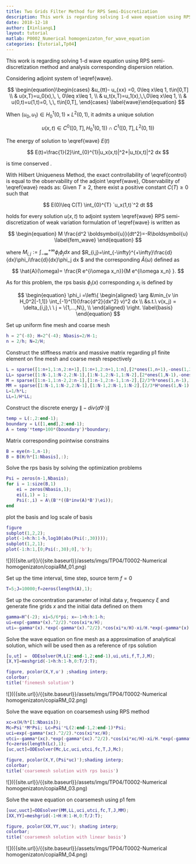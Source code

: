 ```yaml
---
title: Two Grids Filter Method for RPS Semi-Discretization 
description: This work is regarding solving 1-d wave equation using RPS semi-discretization method and analysis corresponding dispersion relation.
date: 2018-12-18
author: [XinliangL]
layout: tutorial
matlab: P0002_Numerical homogenizaton_for_wave_equation
categories: [tutorial,Tp04]
---
```


This work is regarding solving 1-d wave equation using RPS semi-discretization method and analysis corresponding dispersion relation.


Considering adjoint system of \eqref{wave}.


$$ 	\begin{equation}\begin{cases} 	&u_{tt}- u_{xx} =0,  0\leq x\leq 1, t\in[0,T] \\ 	& u(x,T)=u_0(x),\, \, 0\leq x\leq 1, \\ 	& u_t(x,T)=u_1(x),\,\,0\leq x\leq 1,  \\ 	& u(0,t)=u(1,t)=0, \,\, t\in[0,T], 	\end{cases} 	\label{wave}\end{equation} 	$$


When $(u_0,u_1) \in H_0^1(0,1)\times L^2(0,1)$, it admits a unique solution


$$ u(x,t) \in C^0([0,T],H_0^1(0,1)) \cap C^1([0,T],L^2(0,1)) $$


The energy of solution to \eqref{wave} $E(t)$


$$ E(t)=\frac{1}{2}\int_{0}^{1}|u_x(x,t)|^2+|u_t(x,t)|^2 dx $$


is time conserved .


With Hilbert Uniqueness Method, the exact controllability of \eqref{control} is  equal to the observability of the adjoint \eqref{wave}, Observability of \eqref{wave} reads as: Given $T\geq 2$, there exist a positive constant $C(T)\geq 0$ such that


$$ E(0)\leq C(T) \int_{0}^{T} `u_x(1,t)`^2 dt $$


holds for every solution $u(x,t)$ to adjoint system \eqref{wave} RPS semi-discretization of  weak variation formulation  of \eqref{wave} is written as


$$ \begin{equation} M \frac{d^2 \boldsymbol{u}}{dt^2}=-R\boldsymbol{u} \label{fem_wave} \end{equation} $$


where $M_{i,j}:=\int_{-\infty}^{+\infty}\phi_i\phi_j dx$ and $R_{i,j}=\int_{-\infty}^{+\infty}\frac{d}{dx}\phi_i\frac{d}{dx}\phi_j dx $ and  the corresponding $\hat{A}(\omega)$ defined as


$$ 	\hat{A}(\omega)= \frac{R e^{i\omega x_n}}{M e^{i\omega x_n} }. 	$$


As for this problem, the rps basis $\phi_i(x)$ corresponding  $x_i$ is defined by


$$ \begin{equation} 	\phi_i =\left\{ 	\begin{aligned} 	\arg &\min_{v \in H_0^2[-1,1]}  \int_{-1}^{1}(\frac{d^2}{dx^2} v)^2 dx  \\ 	&s.t.\  v(x_j) = \delta_{i,j},\ \ j = \{1,...,N\}, \\ 	\end{aligned} 	\right. 	\label{basis} 	\end{equation} $$


Set up uniform fine mesh and coarse mesh

```matlab
h = 2^(-8); H=2^(-4); Nbasis=2/H-1;
n = 2/h; N=2/H;
```


Construct the stiffness matrix and massive matrix regarding p1 finite element on fine mesh and coarse mesh respectively

```matlab
L = sparse([1:n+1,1:n,2:n+1],[1:n+1,2:n+1,1:n],[2*ones(1,n+1),-ones(1,2*n)]);
LL= sparse([1:N-1,1:N-2,2:N-1],[1:N-1,2:N-1,1:N-2],[2*ones(1,N-1),-ones(1,2*N-4)]);
M = sparse([1:n-1,1:n-2,2:n-1],[1:n-1,2:n-1,1:n-2],[2/3*h*ones(1,n-1),1/6*h*ones(1,2*n-4)]);
MM = sparse([1:N-1,1:N-2,2:N-1],[1:N-1,2:N-1,1:N-2],[2/3*H*ones(1,N-1),1/6*H*ones(1,2*N-4)]);
L=1/h*L;
LL=1/H*LL;
```


Construct the discrete energy $\|-div(a\nabla \cdot)\|$

```matlab
temp = L(:,2:end-1);
boundary = L([1,end],2:end-1);
A = temp'*temp+100*(boundary')*boundary;
```


Matrix corresponding  pointwise constrains

```matlab
B = eye(n-1,n-1);
B = B(H/h*[1:Nbasis],:);
```


Solve the rps basis by solving the optimization problems

```matlab
Psi = zeros(n-1,Nbasis);
for i = 1:size(B,1)
    ei = zeros(Nbasis,1);
    ei(i,1) = 1;
    Psi(:,i) = A\(B'*((B*inv(A)*B')\ei));
end
```


plot the basis and log scale of basis

```matlab
figure
subplot(1,2,2);
plot(-1+h:h:1-h,log10(abs(Psi(:,30))));
subplot(1,2,1);
plot(-1:h:1,[0;Psi(:,30);0],'b');
```


![]({{site.url}}/{{site.baseurl}}/assets/imgs/TP04/T0002-Numerical homogenizaton/copiaRM_01.png)

Set up the time interval, time step, source term $f=0$

```matlab
T=5;J=10000;f=zeros(length(A),1);
```


Set up the concentration parameter of inital data $\gamma$, frequency $\xi$ and generate fine grids $x$ and the initial data defined on them

```matlab
gamma=H^(-2); xi=5/6*pi; x=-1+h:h:1-h;
ui=exp(-gamma*(x).^2/2).*cos(xi*x/H);
uti=-gamma*(x).*exp(-gamma*(x).^2/2).*cos(xi*x/H)-xi/H.*exp(-gamma*(x).^2/2).*sin(xi*x/H);
```


Solve the wave equation on fine mesh as a approximation of analytical solution, which will be used then as a reference of rps solution

```matlab
[u,ut] =  ODEsolver(M,L(2:end-1,2:end-1),ui,uti,f,T,J,M);
[X,Y]=meshgrid(-1+h:h:1-h,0:T/J:T);
```

```matlab
figure, pcolor(X,Y,u') ;shading interp;
colorbar;
title('finemesh solution')
```


![]({{site.url}}/{{site.baseurl}}/assets/imgs/TP04/T0002-Numerical homogenizaton/copiaRM_02.png)

Solve the wave equation on coarsemesh using RPS method

```matlab
xc=x(H/h*[1:Nbasis]);
Mc=Psi'*M*Psi; Lc=Psi'*L(2:end-1,2:end-1)*Psi;
uci=exp(-gamma*(xc).^2/2).*cos(xi*xc/H);
utci=-gamma*(xc).*exp(-gamma*(xc).^2/2).*cos(xi*xc/H)-xi/H.*exp(-gamma*(xc).^2/2).*sin(xi*xc/H);
fc=zeros(length(Lc),1);
[uc,uct]=ODEsolver(Mc,Lc,uci,utci,fc,T,J,Mc);
```

```matlab
figure, pcolor(X,Y,(Psi*uc)');shading interp;
colorbar;
title('coarsemesh solution with rps basis')
```


![]({{site.url}}/{{site.baseurl}}/assets/imgs/TP04/T0002-Numerical homogenizaton/copiaRM_03.png)

Solve the wave equation on coarsemesh using p1 fem

```matlab
[uuc,uuct]=ODEsolver(MM,LL,uci,utci,fc,T,J,MM);
[XX,YY]=meshgrid(-1+H:H:1-H,0:T/J:T);
```

```matlab
figure, pcolor(XX,YY,uuc'); shading interp;
colorbar;
title('coarsemesh solution with linear basis')
```


![]({{site.url}}/{{site.baseurl}}/assets/imgs/TP04/T0002-Numerical homogenizaton/copiaRM_04.png)

